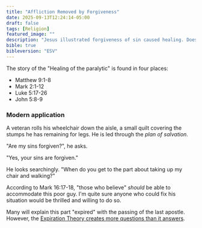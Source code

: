 ```yaml
---
title: "Affliction Removed by Forgiveness"
date: 2025-09-13T12:24:14-05:00
draft: false
tags: [Religion]
featured_image: ""
description: "Jesus illustrated forgiveness of sin caused healing. Does that no longer work in ways that could be verified?"
bible: true
bibleversion: "ESV"
---
```


The story of the "Healing of the paralytic" is found in four places:

- Matthew 9:1-8
- Mark 2:1-12
- Luke 5:17-26
- John 5:8-9

### Modern application

A veteran rolls his wheelchair down the aisle, a small quilt covering the stumps he has remaining for legs. He is led through the *plan of salvation*.  

"Are my sins forgiven?", he asks.  

"Yes, your sins are forgiven."  

He looks searchingly.  "When do you get to the part about taking up my chair and walking?"

According to Mark 16:17-18, "those who believe" *should* be able to accommodate this poor guy. I'm quite sure anyone who could fix his situation would be thrilled and willing to do so.

Many will explain this part "expired" with the passing of the last apostle. However, the [Expiration Theory creates more questions than it answers](./../who-picks-expiration-dates).
